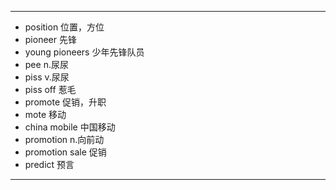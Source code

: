 
---
- position       位置，方位
- pioneer        先锋
- young pioneers 少年先锋队员
- pee            n.尿尿
- piss           v.尿尿
- piss off       惹毛
- promote        促销，升职
- mote           移动
- china mobile   中国移动
- promotion      n.向前动
- promotion sale 促销
- predict        预言
---

